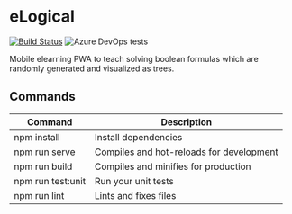# eLogical

[![Build Status](https://srad.visualstudio.com/elogical-node/_apis/build/status/elogical-node%20-%20CI?branchName=master)](https://srad.visualstudio.com/elogical-node/_build/latest?definitionId=2&branchName=master)
![Azure DevOps tests](https://img.shields.io/azure-devops/tests/srad/elogical-node/2)

Mobile elearning PWA to teach solving boolean formulas which are randomly generated and visualized as trees.

## Commands

Command                    | Description
---------------------------|---------------------------------------------------------------------------------------
npm install                | Install dependencies
npm run serve              | Compiles and hot-reloads for development
npm run build              | Compiles and minifies for production
npm run test:unit          | Run your unit tests
npm run lint               | Lints and fixes files
